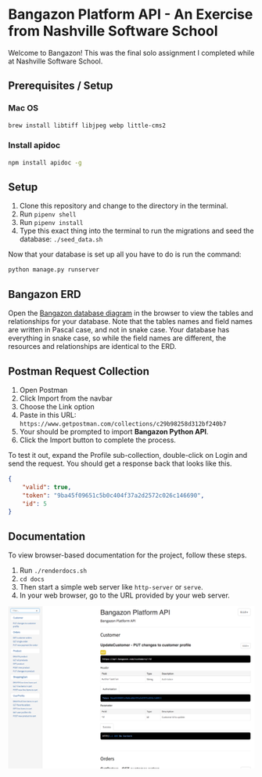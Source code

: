 # Bangazon Platform API - An Exercise from Nashville Software School
Welcome to Bangazon! This was the final solo assignment I completed while at Nashville Software School.


## Prerequisites / Setup

### Mac OS

```sh
brew install libtiff libjpeg webp little-cms2
```

### Install apidoc

```sh
npm install apidoc -g
```

## Setup

1. Clone this repository and change to the directory in the terminal.
1. Run `pipenv shell`
1. Run `pipenv install`
1. Type this exact thing into the terminal to run the migrations and seed the database: `./seed_data.sh`

Now that your database is set up all you have to do is run the command:

```sh
python manage.py runserver
```

## Bangazon ERD

Open the [Bangazon database diagram](https://dbdiagram.io/d/5bad7831a3794b0014b3ccc7) in the browser to view the tables and relationships for your database. Note that the tables names and field names are written in Pascal case, and not in snake case. Your database has everything in snake case, so while the field names are different, the resources and relationships are identical to the ERD.

## Postman Request Collection

1. Open Postman
1. Click Import from the navbar
1. Choose the Link option
1. Paste in this URL:
    `https://www.getpostman.com/collections/c29b98258d312bf240b7`
1. Your should be prompted to import **Bangazon Python API**.
1. Click the Import button to complete the process.

To test it out, expand the Profile sub-collection, double-click on Login and send the request. You should get a response back that looks like this.

```json
{
    "valid": true,
    "token": "9ba45f09651c5b0c404f37a2d2572c026c146690",
    "id": 5
}
```

## Documentation

To view browser-based documentation for the project, follow these steps.

1. Run `./renderdocs.sh`
1. `cd docs`
1. Then start a simple web server like `http-server` or `serve`.
1. In your web browser, go to the URL provided by your web server.

![documentation site](./bangazon-docs.png)
